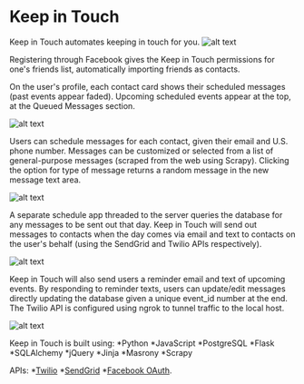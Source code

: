 # Keep in Touch
Keep in Touch automates keeping in touch for you. 
![alt text](https://github.com/inhyebaik/keep_in_touch/blob/master/static/readmepics/index.png "Keep in Touch index page")


Registering through Facebook gives the Keep in Touch permissions for one's friends list, automatically importing friends as contacts. 

On the user's profile, each contact card shows their scheduled messages (past events appear faded). Upcoming scheduled events appear at the top, at the Queued Messages section. 


![alt text](https://github.com/inhyebaik/keep_in_touch/blob/master/static/readmepics/profile.png "Keep in Touch User Profile")


Users can schedule messages for each contact, given their email and U.S. phone number. Messages can be customized or selected from a list of general-purpose messages (scraped from the web using Scrapy). Clicking the option for type of message returns a random message in the new message text area. 


![alt text](https://github.com/inhyebaik/keep_in_touch/blob/master/static/readmepics/neweventform.png "Keep in Touch new event form")


A separate schedule app threaded to the server queries the database for any messages to be sent out that day. Keep in Touch will send out messages to contacts when the day comes via email and text to contacts on the user's behalf (using the SendGrid and Twilio APIs respectively).  


![alt text](https://github.com/inhyebaik/keep_in_touch/blob/master/static/readmepics/emailreceived.png "Keep in Touch contact's inbox")


Keep in Touch will also send users a reminder email and text of upcoming events. By responding to reminder texts, users can update/edit messages directly updating the database given a unique event_id number at the end. The Twilio API is configured using ngrok to tunnel traffic to the local host. 


![alt text](https://github.com/inhyebaik/keep_in_touch/blob/master/static/readmepics/updatedbsms.png "Keep in Touch reminder SMS update")


Keep in Touch is built using:
*Python
*JavaScript
*PostgreSQL
*Flask
*SQLAlchemy
*jQuery
*Jinja
*Masrony
*Scrapy


APIs: 
*[Twilio](https://github.com/twilio)
*[SendGrid](https://github.com/sendgrid)
*[Facebook OAuth](https://developers.facebook.com/docs/facebook-login/web). 